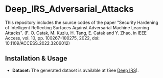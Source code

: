 # Deep_IRS_Adversarial_Attacks

This repository includes the source codes of the paper "Security Hardening of Intelligent Reflecting Surfaces Against Adversarial Machine Learning Attacks". (F. O. Catak, M. Kuzlu, H. Tang, E. Catak and Y. Zhao, in IEEE Access, vol. 10, pp. 100267-100275, 2022, doi: 10.1109/ACCESS.2022.3206012) 

## Installation & Usage
* **Dataset:**
The generated dataset is available at (See [Deep IRS](https://drive.google.com/drive/folders/1Q5cjKFnFkQS7dDLY-V1Dgt9jvRrtfe2P?usp=drive_link)).
